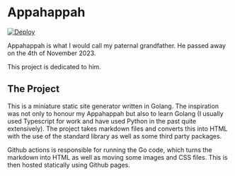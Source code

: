 # Appahappah

[![Deploy](https://github.com/shivan-s/appahappah/actions/workflows/main.yml/badge.svg)](https://github.com/shivan-s/appahappah/actions/workflows/main.yml)

Appahappah is what I would call my paternal grandfather. He passed away on the 4th of November 2023.

This project is dedicated to him.

## The Project

This is a miniature static site generator written in Golang. The inspiration was not only to honour my Appahappah but also to learn Golang (I usually used Typescript for work and have used Python in the past quite extensively). The project takes markdown files and converts this into HTML with the use of the standard library as well as some third party packages.

Github actions is responsible for running the Go code, which turns the markdown into HTML as well as moving some images and CSS files. This is then hosted statically using Github pages.
